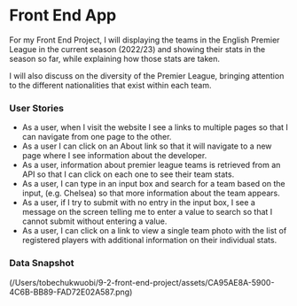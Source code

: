 # Front End App

For my Front End Project, I will displaying the teams in the English Premier League in the current season (2022/23) and showing their stats in the season so far, while explaining how those stats are taken.

I will also discuss on the diversity of the Premier League, bringing attention to the different nationalities that exist within each team.

### User Stories

- As a user, when I visit the website I see a links to multiple pages so that I can navigate from one page to the other.
- As a user I can click on an About link so that it will navigate to a new page where I see information about the developer.
- As a user, information about premier league teams is retrieved from an API so that I can click on each one to see their team stats.
- As a user, I can type in an input box and search for a team based on the input, (e.g. Chelsea) so that more information about the team appears.
- As a user, if I try to submit with no entry in the input box, I see a message on the screen telling me to enter a value to search so that I cannot submit without entering a value.
- As a user, I can click on a link to view a single team photo with the list of registered players with additional information on their individual stats.

### Data Snapshot

(/Users/tobechukwuobi/9-2-front-end-project/assets/CA95AE8A-5900-4C6B-BB89-FAD72E02A587.png)